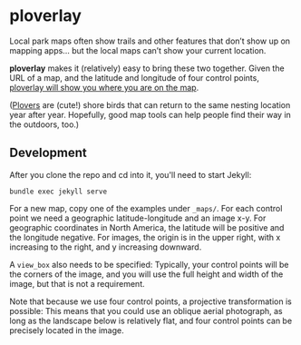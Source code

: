# ploverlay

Local park maps often show trails and other features that don’t show up on mapping apps...
but the local maps can’t show your current location.

**ploverlay** makes it (relatively) easy to bring these two together.
Given the URL of a map, and the latitude and longitude of four control points,
[ploverlay will show you where you are on the map](https://mccalluc.github.io/ploverlay/).

([Plovers](https://www.allaboutbirds.org/guide/browse/taxonomy/Charadriidae)
are (cute!) shore birds that can return to the same nesting location year after year.
Hopefully, good map tools can help people find their way in the outdoors, too.)

## Development

After you clone the repo and cd into it, you'll need to start Jekyll:
```
bundle exec jekyll serve
```

For a new map, copy one of the examples under `_maps/`.
For each control point we need a geographic latitude-longitude and an image x-y.
For geographic coordinates in North America, the latitude will be positive and the longitude negative.
For images, the origin is in the upper right, with x increasing to the right, and y increasing downward.

A `view_box` also needs to be specified: Typically, your control points will be the corners of the image,
and you will use the full height and width of the image, but that is not a requirement.

Note that because we use four control points, a projective transformation is possible:
This means that you could use an oblique aerial photograph, as long as the landscape below is relatively flat,
and four control points can be precisely located in the image.


